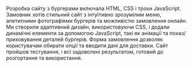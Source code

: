 Розробка сайту з бургерами включала HTML, CSS і трохи JavaScript. Замовник хотів стильний сайт з інтуїтивно зрозумілим меню, апетитними фотографіями бургерів та можливістю замовлення онлайн. Ми створили адаптивний дизайн, використовуючи CSS, і додали динамічні елементи за допомогою JavaScript, такі як анімації та показ/приховування деталей бургерів. Форма замовлення дозволяє користувачам обирати опції та вводити дані для доставки. Сайт пройшов тестування, і всі задоволені результатом, готовий до розгортання та використання.
